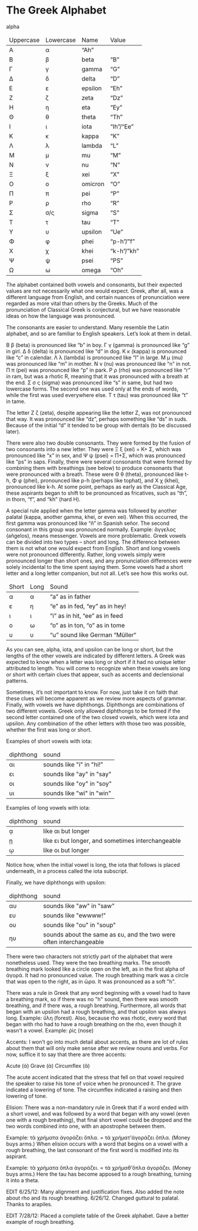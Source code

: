 # The Greek Alphabet

<table>
	<thead>
		<tr><td>Uppercase</td><td>Lowercase</td><td>Name</td><td>Value</td></tr>
	</thead>
	<tbody>
		<tr><td>Α</td><td>α</td>alpha<td>“Ah”</td></tr>
		<tr><td>Β</td><td>β</td><td>beta</td><td>“B”</td></tr>
		<tr><td>Γ</td><td>γ</td><td>gamma</td><td>“G”</td></tr>
		<tr><td>Δ</td><td>δ</td><td>delta</td><td>“D”</td></tr>
		<tr><td>Ε</td><td>ε</td><td>epsilon</td><td>“Eh”</td></tr>
		<tr><td>Ζ</td><td>ζ</td><td>zeta</td><td>“Dz”</td></tr>
		<tr><td>Η</td><td>η</td><td>eta</td><td>“Ey”</td></tr>
		<tr><td>Θ</td><td>θ</td><td>theta</td><td>“Th”</td></tr>
		<tr><td>Ι</td><td>ι</td><td>iota</td><td>“Ih”/“Ee”</td></tr>
		<tr><td>Κ</td><td>κ</td><td>kappa</td><td>“K”</td></tr>
		<tr><td>Λ</td><td>λ</td><td>lambda</td><td>“L”</td></tr>
		<tr><td>Μ</td><td>μ</td><td>mu</td><td>“M”</td></tr>
		<tr><td>Ν</td><td>ν</td><td>nu</td><td>“N”</td></tr>
		<tr><td>Ξ</td><td>ξ</td><td>xei</td><td>“X”</td></tr>
		<tr><td>Ο</td><td>ο</td><td>omicron</td><td>“O”</td></tr>
		<tr><td>Π</td><td>π</td><td>pei</td><td>“P”</td></tr>
		<tr><td>Ρ</td><td>ρ</td><td>rho</td><td>“R”</td></tr>
		<tr><td>Σ</td><td>σ/ς</td><td>sigma</td><td>“S”</td></tr>
		<tr><td>Τ</td><td>τ</td><td>tau</td><td>“T”</td></tr>
		<tr><td>Υ</td><td>υ</td><td>upsilon</td><td>“Ue”</td></tr>
		<tr><td>Φ</td><td>φ</td><td>phei</td><td>“p-h”/”f”</td></tr>
		<tr><td>Χ</td><td>χ</td><td>khei</td><td>“k-h”/”kh”</td></tr>
		<tr><td>Ψ</td><td>ψ</td><td>psei</td><td>“PS”</td></tr>
		<tr><td>Ω</td><td>ω</td><td>omega</td><td>“Oh”</td></tr>
	</tbody>
</table>

The alphabet contained both vowels and consonants, but their expected values are not necessarily what one would expect. Greek, after all, was a different language from English, and certain nuances of pronunciation were regarded as more vital than others by the Greeks. Much of the pronunciation of Classical Greek is conjectural, but we have reasonable ideas on how the language was pronounced.

The consonants are easier to understand. Many resemble the Latin alphabet, and so are familiar to English speakers. Let’s look at them in detail.

Β β (beta) is pronounced like “b” in boy. Γ γ (gamma) is pronounced like “g” in girl. Δ δ (delta) is pronounced like “d” in dog. Κ κ (kappa) is pronounced like “c” in calendar. Λ λ (lambda) is pronounced like “l” in large. Μ μ (mu) was pronounced like “m” in mother. Ν ν (nu) was pronounced like “n” in not. Π π (pei) was pronounced like “p” in park. Ρ ρ (rho) was pronounced like “r” in ram, but was a rhotic R, meaning that it was pronounced with a breath at the end. Σ σ ς (sigma) was pronounced like “s” in same, but had two lowercase forms. The second one was used only at the ends of words, while the first was used everywhere else. Τ τ (tau) was pronounced like “t” in tame.

The letter Ζ ζ (zeta), despite appearing like the letter Z, was not pronounced that way. It was pronounced like “dz”, perhaps something like “ds” in suds. Because of the initial “d” it tended to be group with dentals (to be discussed later).

There were also two double consonants. They were formed by the fusion of two consonants into a new letter. They were Ξ ξ (xei) = Κ+ Σ, which was pronounced like “x” in sex, and Ψ ψ (psei) = Π+Σ, which was pronounced like “ps” in saps.
Finally, there were several consonants that were formed by combining them with breathings (see below) to produce consonants that were pronounced with a breath. These were Θ θ (theta), pronounced like t-h, Φ φ (phei), pronounced like p-h (perhaps like tophat), and Χ χ (khei), pronounced like k-h. At some point, perhaps as early as the Classical Age, these aspirants began to shift to be pronounced as fricatives, such as “th”, in thorn, “f”, and “kh” (hard H).

A special rule applied when the letter gamma was followed by another palatal (kappa, another gamma, khei, or even xei). When this occurred, the first gamma was pronounced like “ñ” in Spanish señor. The second consonant in this group was pronounced normally. Example: ἄγγελος (añgelos), means messenger.
Vowels are more problematic. Greek vowels can be divided into two types – short and long. The difference between them is not what one would expect from English. Short and long vowels were not pronounced differently. Rather, long vowels simply were pronounced longer than short ones, and any pronunciation differences were solely incidental to the time spent saying them. Some vowels had a short letter and a long letter companion, but not all. Let’s see how this works out.

<table>
	<thead>
	<tr><td>Short</td><td>Long</td><td>Sound</td></tr>
	</thead>
	<tbody>
	<tr><td>α</td><td>α</td><td>“a” as in father
	<tr><td>ε</td><td>η</td><td>“e” as in fed, “ey” as in hey!</td></tr>
	<tr><td>ι</td><td>ι</td><td>“i” as in hit, “ee” as in feed</td></tr>
	<tr><td>ο</td><td>ω</td><td>“o” as in ton, “o” as in tome</td></tr>
	<tr><td>υ</td><td>υ</td><td>“u” sound like German “Müller“</td></tr>
</tbody>
</table>

As you can see, alpha, iota, and upsilon can be long or short, but the lengths of the other vowels are indicated by different letters. A Greek was expected to know when a letter was long or short if it had no unique letter attributed to length. You will come to recognize when these vowels are long or short with certain clues that appear, such as accents and declensional patterns. 

Sometimes, it’s not important to know. For now, just take it on faith that these clues will become apparent as we review more aspects of grammar. Finally, with vowels we have diphthongs. Diphthongs are combinations of two different vowels. Greek only allowed diphthongs to be formed if the second letter contained one of the two closed vowels, which were iota and upsilon. Any combination of the other letters with those two was possible, whether the first was long or short.


Examples of short vowels with iota:

<table>
	<thead>
		<tr><td>diphthong</td><td>sound</td></tr>
	</thead>
	<tbody>
		<tr><td>αι</td><td>sounds like "i" in "hi!"</td></tr>
		<tr><td>ει</td><td>sounds like "ay" in "say"</td></tr>
		<tr><td>οι</td><td>sounds like "oy" in "soy"</td></tr>
		<tr><td>υι</td><td>sounds like "wi" in "win"</td></tr>
	</tbody>
</table>

Examples of long vowels with iota:


<table>
	<thead>
		<tr><td>diphthong</td><td>sound</td></tr>
	</thead>
	<tbody>
		<tr><td>ᾳ</td><td>like αι but longer</td></tr>
		<tr><td>ῃ</td><td>like ει but longer, and sometimes interchangeable</td></tr>
		<tr><td>ῳ</td><td>like οι but longer</td></tr>
	</tbody>
</table>

Notice how, when the initial vowel is long, the iota that follows is placed underneath, in a process called the iota subscript.

Finally, we have diphthongs with upsilon:

<table>
	<thead>
		<tr><td>diphthong</td><td>sound</td></tr>
	</thead>
	<tbody>
		<tr><td>αυ</td><td>sounds like "aw" in "saw"</td></tr>
		<tr><td>ευ</td><td>sounds like "ewwww!"</td></tr>
		<tr><td>ου</td><td>sounds like "ou" in "soup"</td></tr>
		<tr><td>ηυ</td><td>sounds about the same as ευ, and the two were often interchangeable</td></tr>
	</tbody>
</table>

There were two characters not strictly part of the alphabet that were nonetheless used. They were the two breathing marks. The smooth breathing mark looked like a circle open on the left, as in the first alpha of ἀγορά. It had no pronounced value. The rough breathing mark was a circle that was open to the right, as in ὥρα. It was pronounced as a soft "h". 

There was a rule in Greek that any word beginning with a vowel had to have a breathing mark, so if there was no "h" sound, then there was smooth breathing, and if there was, a rough breathing. Furthermore, all words that began with an upsilon had a rough breathing, and that upsilon was always long. Example: ὕλη (forest). Also, because rho was rhotic, every word that began with rho had to have a rough breathing on the rho, even though it wasn't a vowel. Example: ῥίς (nose)


Accents: I won’t go into much detail about accents, as there are lot of rules about them that will only make sense after we review nouns and verbs. For now, suffice it to say that there are three accents:

Acute (ά)
Grave (ὰ)
Circumflex (ᾶ)

The acute accent indicated that the stress that fell on that vowel required the speaker to raise his tone of voice when he pronounced it. The grave indicated a lowering of tone. The circumflex indicated a raising and then lowering of tone.

Elision: There was a non-mandatory rule in Greek that if a word ended with a short vowel, and was followed by a word that began with any vowel (even one with a rough breathing), that final short vowel could be dropped and the two words combined into one, with an apostrophe between them.

Example:
τὰ χρήματα ἀγοράζει ὅπλα. = τὰ χρήματ'ἀγοράζει ὅπλα. (Money buys arms.)
When elision occurs with a word that begins on a vowel with a rough breathing, the last consonant of the first word is modified into its aspirant.

Example:
τὰ χρήματα ὅπλα ἀγοράζει. = τὰ χρήμαθ'ὅπλα ἀγοράζει. (Money buys arms.)
Here the tau has become apposed to a rough breathing, turning it into a theta.

EDIT 6/25/12: Many alignment and justification fixes. Also added the note about rho and its rough breathing. 6/26/12. Changed guttural to palatal. Thanks to arapiles.

EDIT 7/28/12: Placed a complete table of the Greek alphabet. Gave a better example of rough breathing.